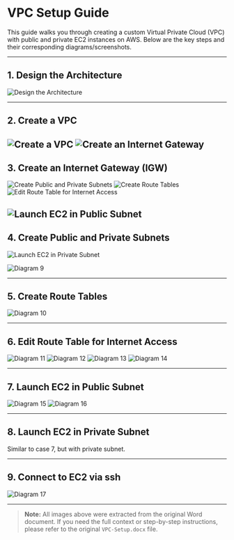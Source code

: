 # VPC Setup Guide

This guide walks you through creating a custom Virtual Private Cloud (VPC) with public and private EC2 instances on AWS. Below are the key steps and their corresponding diagrams/screenshots.

---

## 1. Design the Architecture

![Design the Architecture](VPC-SETUP-IMAGES/word/media/image1.png)

---

## 2. Create a VPC

![Create a VPC](VPC-SETUP-IMAGES/word/media/image2.png)
![Create an Internet Gateway](VPC-SETUP-IMAGES/word/media/image3.png)
---

## 3. Create an Internet Gateway (IGW)

![Create Public and Private Subnets](VPC-SETUP-IMAGES/word/media/image4.png)
![Create Route Tables](VPC-SETUP-IMAGES/word/media/image5.png)
![Edit Route Table for Internet Access](VPC-SETUP-IMAGES/word/media/image6.png)

![Launch EC2 in Public Subnet](VPC-SETUP-IMAGES/word/media/image7.png)
---

## 4. Create Public and Private Subnets

![Launch EC2 in Private Subnet](VPC-SETUP-IMAGES/word/media/image8.png)

![Diagram 9](VPC-SETUP-IMAGES/word/media/image9.png)

---

## 5. Create Route Tables
![Diagram 10](VPC-SETUP-IMAGES/word/media/image10.png)


---

## 6. Edit Route Table for Internet Access
![Diagram 11](VPC-SETUP-IMAGES/word/media/image11.png)
![Diagram 12](VPC-SETUP-IMAGES/word/media/image12.png)
![Diagram 13](VPC-SETUP-IMAGES/word/media/image13.png)
![Diagram 14](VPC-SETUP-IMAGES/word/media/image14.png)

---

## 7. Launch EC2 in Public Subnet

![Diagram 15](VPC-SETUP-IMAGES/word/media/image15.png)
![Diagram 16](VPC-SETUP-IMAGES/word/media/image16.png)

---

## 8. Launch EC2 in Private Subnet

Similar to case 7, but with private subnet.

---

## 9. Connect to EC2 via ssh
![Diagram 17](VPC-SETUP-IMAGES/word/media/image17.png)


---

> **Note:** All images above were extracted from the original Word document. If you need the full context or step-by-step instructions, please refer to the original `VPC-Setup.docx` file. 